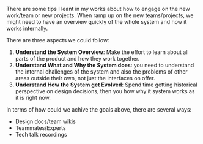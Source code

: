 There are some tips I leant in my works about how to engage on the new work/team or new projects. When ramp up on the new teams/projects, we might need to have an overview quickly of the whole system and how it works internally.

There are three aspects we could follow:
1. **Understand the System Overview**: Make the effort to learn about all parts of the product and how they work together.
2. **Understand What and Why the System does**: you need to understand the internal challenges of the system and also the problems of other areas outside their own, not just the interfaces on offer.
3. **Understand How the System get Evolved**: Spend time getting historical perspective on design decisions, then you how why it system works as it is right now.

In terms of how could we achive the goals above, there are several ways:
- Design docs/team wikis
- Teammates/Experts
- Tech talk recordings